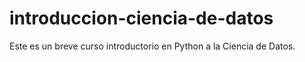# introduccion-ciencia-de-datos
Este es un breve curso introductorio en Python a la Ciencia de Datos.
